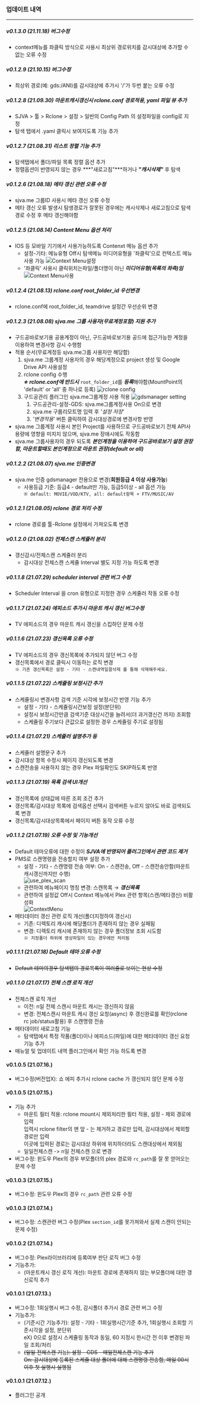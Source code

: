 ### 업데이트 내역
---
##### v0.1.3.0 (21.11.18) 버그수정
* context메뉴를 좌클릭 방식으로 사용시 최상위 경로위치를 감시대상에 추가할 수 없는 오류 수정
##### v0.1.2.9 (21.10.15) 버그수정
* 최상위 경로(예: gds:/ANI)를 감시대상에 추가시 '/'가 두번 붙는 오류 수정 
##### v0.1.2.8 (21.09.30) 마운트캐시갱신시 rclone.conf 경로적용, yaml 파일 뷰 추가 
* SJVA > 툴 > Rclone > 설정 > 일반의 Config Path 의 설정파일을 config로 지정
* 탐색 탭에서 .yaml 클릭시 보여지도록 기능 추가
##### v0.1.2.7 (21.08.31) 리스트 정렬 기능 추가
* 탐색탭에서 폴더/파일 목록 정렬 옵션 추가
* 정렬옵션이 반영되지 않는 경우 ***"새로고침"***하거나 ***"캐시삭제"*** 후 탐색
##### v0.1.2.6 (21.08.18) 메타 갱신 관련 오류 수정
* sjva.me 그룹ID 사용시 메타 갱신 오류 수정 
* 메타 갱신 오류 발생시 탐생경로가 잘못된 경우에는 캐시삭제나 새로고침으로 탐색경로 수정 후 메타 갱신해야함
##### v0.1.2.5 (21.08.14) Content Menu 옵션 처리
* IOS 등 모바일 기기에서 사용가능하도록 Contenxt 메뉴 옵션 추가
	* 설정-기타: 메뉴유형 Off시 탐색메뉴 미디어유형을 '좌클릭'으로 컨텍스트 메뉴 사용 가능
	![Context Menu설정](https://cdn.discordapp.com/attachments/845172443214774292/876070758651158558/unknown.png)
	* '좌클릭' 사용시 클릭위치는파일/폴더명이 아닌  ***미디어유형(목록의 좌측)임***
	![Context Menu사용](https://cdn.discordapp.com/attachments/845172443214774292/876071183458631680/unknown.png)
##### v0.1.2.4 (21.08.13) rclone.conf root_folder_id 우선변경
* rclone.conf에 root_folder_id, teamdrive 설정간 우선순위 변경
##### v0.1.2.3 (21.08.08) sjva.me 그룹 사용자(무료계정포함) 지원 추가
* 구드공바로보기용 공용계정이 아닌, 구드공바로보기용 공드에 접근가능한 계정을 이용하여 변경사항 감시 수행함
* 적용 순서(무료계정등 sjva.me그룹 사용자만 해당함)
	1. sjva.me 그룹계정 사용자의 경우 해당계정으로 project 생성 및 Google Drive API 사용설정
	2. rclone config 수행   
	***※ rclone.conf에 반드시*** `root_folder_id`를 ***등록***해야함(MountPoint의 'default' or 'all' 중 하나로 등록)
	![rclone config](https://cdn.discordapp.com/attachments/845172443214774292/873859603228688384/unknown.png)
	3. 구드공관리 플러그인 sjva.me그룹계정 사용 적용
	![gdsmanager setting](https://cdn.discordapp.com/attachments/845172443214774292/873859225724518400/unknown.png)
		1. 구드공관리-설정-GDS: sjva.me그룹계정사용 On으로 변경
		2. sjva.me 구룹리모트명 입력 후 _'설정 저장'_
		3. _'변경적용'_ 버튼 클릭하여 감시대상경로에 변경사항 반영
* sjva.me 그룹계정 사용시 본인 Project를 사용하므로 구드공바로보기 전체 API사용량에 영향을 미치지 않으며, sjva.me 장애시에도 작동함
* sjva.me 그룹사용자의 경우 되도록 ***본인계정을 이용하여 구드공바로보기 설정 권장함, 마운트할때도 본인계정으로 마운트 권장(default or all)***
##### v0.1.2.2 (21.08.07) sjva.me 인증변경
* sjva.me 인증 gdsmanager 전용으로 변경(**회원등급 4 이상 사용가능**)
 	* 사용등급 기준: 등급4 - default만 가능, 등급5이상 - all 옵션 가능   
 	`※ default: MOVIE/VOD/KTV, all: default항목 + FTV/MUSIC/AV`
##### v0.1.2.1 (21.08.05) rclone 경로 처리 수정
* rclone 경로를 툴-Rclone 설정에서 가져오도록 변경
##### v0.1.2.0 (21.08.02) 전체스캔 스케쥴러 분리
* 갱신감시/전체스캔 스케쥴러 분리
	* 감시대상 전체스캔 스케쥴 Interval 별도 지정 가능 하도록 변경
##### v0.1.1.8 (21.07.29) scheduler interval 관련 버그 수정
* Scheduler Interval 을 cron 유형으로 지정한 경우 스케쥴러 작동 오류 수정
##### v0.1.1.7 (21.07.24) 에피소드 추가시 마운트 캐시 갱신 버그수정
* TV 에피소드의 경우 마운트 캐시 갱신을 스킵하던 문제 수정
##### v0.1.1.6 (21.07.23) 갱신목록 오류 수정
* TV 에피소드의 경우 갱신목록에 추가되지 않던 버그 수정
* 갱신목록에서 경로 클릭시 이동하는 로직 변경   
 `※ 기존 갱신목록은 설정 - 기타 - 스캔내역일괄삭제 를 통해 삭제해주세요.`
##### v0.1.1.5 (21.07.22) 스케쥴링 보정시간 추가
* 스케쥴링시 변경사항 검색 기준 시각에 보정시간 반영 기능 추가
	* 설정 - 기타 - 스케쥴링시간보정 설정(분단위)
	* 설정시 보정시간만큼 검색기준 대상시간을 늘려서(더 과거갱신건 까지) 조회함
	* 스케쥴링 주기보다 큰값으로 설정한 경우 스케쥴링 주기로 설정됨

##### v0.1.1.4 (21.07.21) 스케쥴러 설명추가 등
* 스케쥴러 설명문구 추가
* 감시대상 항목 수정시 페이지 갱신되도록 변경
* 스캔전송을 사용하지 않는 경우 Plex 파일확인도 SKIP하도록 반영

##### v0.1.1.3 (21.07.19) 목록 검색 UI개선
* 갱신목록에 상태값에 따른 조회 조건 추가
* 갱신목록/감시대상 목록에 검색옵션 선택시 검색버튼 누르지 않아도 바로 검색되도록 변경
* 갱신목록/감시대상목록에서 페이지 버튼 동작 오류 수정

##### v0.1.1.2 (21.07.19) 오류 수정 및 기능개선
* Default 테마오류에 대한 수정이 ***SJVA에 반영되어 플러그인에서 관련 코드 제거***
* PMS로 스캔명령을 전송할지 여부 설정 추가
	* 설정 - 기타 - 스캔명령 전송 여부: On - 스캔전송, Off - 스캔전송안함(마운트캐시갱신까지만 수행)   
	![use_plex_scan](https://cdn.discordapp.com/attachments/845172443214774292/866550272654704660/unknown.png)
	* 관련하여 메뉴페이지 명칭 변경: 스캔목록 →  ***갱신목록***
	* 관련하여 설정값 Off시 Context 메뉴에서 Plex 관련 항목(스캔/메타갱신) 비활성화   
	![ContextMenu](https://cdn.discordapp.com/attachments/845172443214774292/866548764817752064/unknown.png)
* 메타데이터 갱신 관련 로직 개선(폴더지정하여 갱신시)
	* 기존: 디렉토리 캐시에 해당폴더가  존재하지 않는 경우 실패됨
	* 변경: 디렉토리 캐시에 존재하지 않는 경우 폴더정보 조회 시도함   
      `※ 지정폴더 하위에 영상파일이 있는 경우에만 처리됨`


##### v0.1.1.1 (21.07.18) Default 테마 오류 수정
* ~~Default 테마의경우 탐색탭의 경로목록이 여러줄로 보이는 현상 수정~~

##### v0.1.1.0 (21.07.17) 전체 스캔 로직 개선 
* 전체스캔 로직 개선
	* 이전: n일 전체 스캔시 마운트 캐시는 갱신하지 않음 
	* 변경: 전체스캔시 마운트 캐시 갱신 요청(async) 후 갱신완료를 확인(rclone rc job/status활용) 후 스캔명령 전송
* 메타데이터 새로고침 기능
	* 탐색탭에서 특정 작품(폴더)이나 에피소드(파일)에 대한 메타데이터 갱신 요청 기능 추가  
* 매뉴얼 및 업데이트 내역 플러그인에서 확인 가능 하도록 변경

#### v0.1.0.5 (21.07.16.) 
* 버그수정(버전업X): 쇼 에피 추가시 rclone cache 가 갱신되지 않던 문제 수정

#### v0.1.0.5 (21.07.15.) 
* 기능 추가
	* 마운트 필터 적용: rclone mount시 제외처리한 필터 적용, 설정 - 제외 경로에 입력   
	  입력시 rclone filter의 맨 앞 - 는 제거하고 경로만 입력, 감시대상에서 제외할 경로만 입력   
	  이곳에 입력된 경로는 감시대상 하위에 위치하더라도 스캔대상에서 제외됨
	* 일일전체스캔 -> n일 전체스캔 으로 변경
* 버그수정: 윈도우 Plex의 경우 부모폴더의 plex 경로와 `rc_path`를 잘 못 얻어오는 문제 수정

#### v0.1.0.3 (21.07.15.) 
* 버그수정: 윈도우 Plex의 경우 `rc_path` 관련 오류 수정

#### v0.1.0.3 (21.07.14.) 
* 버그수정: 스캔관련 버그 수정(Plex `section_id`를 못가져와서 실제 스캔이 안되는 문제 수정)

#### v0.1.0.2 (21.07.14.) 
* 버그수정: Plex라이브러리에 등록여부 판단 로직 버그 수정
* 기능추가: 
	* (마운트캐시 갱신 로직 개선): 마운트 경로에 존재하지 않는 부모폴더에 대한 갱신로직 추가

#### v0.1.0.1 (21.07.13.) 
* 버그수정: 1회실행시 버그 수정, 감시폴더 추가시 경로 관련 버그 수정
* 기능추가: 
	* (기준시간 기능추가): 설정 - 기타 - 1회실행시간기준 추가, 1회실행시 조회할 기준시각을 설정, 분단위    
       eX) 0으로 설정시 스케쥴링 동작과 동일, 60 지정시 한시간 전 이후 변경된 파일 조회/처리
	* ~~(일일 전체스캔 기능): 설정 - GDS - 매일전체스캔 기능 추가~~    
       ~~On: 감시대상에 등록된 스케쥴 대상 폴더에 대해 스캔명령 전송함, 매일 00시 이후 첫 실행시 실행됨~~


#### v0.1.0.1 (21.07.12.)
* 플러그인 공개
